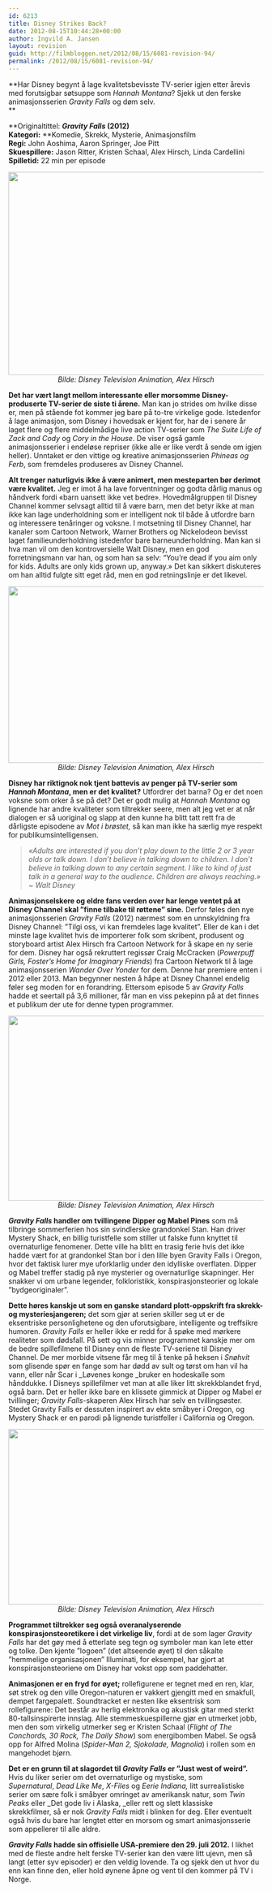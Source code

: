 ```yaml
---
id: 6213
title: Disney Strikes Back?
date: 2012-08-15T10:44:28+00:00
author: Ingvild A. Jansen
layout: revision
guid: http://filmbloggen.net/2012/08/15/6081-revision-94/
permalink: /2012/08/15/6081-revision-94/
---
```

**Har Disney begynt å lage kvalitetsbevisste TV-serier igjen etter årevis med forutsigbar søtsuppe som _Hannah Montana_? Sjekk ut den ferske animasjonsserien _Gravity Falls_ og døm selv.  
** 

 **Originaltittel: **_Gravity Falls_ (2012)  
**Kategori:**** **Komedie, Skrekk, Mysterie, Animasjonsfilm  
**Regi:** John Aoshima, Aaron Springer, Joe Pitt  
**Skuespillere:** Jason Ritter, Kristen Schaal, Alex Hirsch, Linda Cardellini  
**Spilletid:** 22 min per episode

<p style="text-align: center">
  <img class="size-full wp-image-6089 aligncenter" src="http://filmbloggen.net/wp-content/uploads//2012/08/disney-gravity-falls-01.jpg" alt="" width="600" height="400" /> <em>Bilde: Disney Television Animation, Alex Hirsch</em>
</p>

**Det har vært langt mellom interessante eller morsomme Disney-produserte TV-serier de siste ti årene.** Man kan jo strides om hvilke disse er, men på stående fot kommer jeg bare på to-tre virkelige gode. Istedenfor å lage animasjon, som Disney i hovedsak er kjent for, har de i senere år laget flere og flere middelmådige live action TV-serier som _The Suite Life of Zack and Cody_ og _Cory in the House_. De viser også gamle animasjonsserier i endeløse repriser (ikke alle er like verdt å sende om igjen heller). Unntaket er den vittige og kreative animasjonsserien _Phineas og Ferb_, som fremdeles produseres av Disney Channel.

**Alt trenger naturligvis ikke å være animert, men mesteparten bør derimot være kvalitet.** Jeg er imot å ha lave forventninger og godta dårlig manus og håndverk fordi &laquo;barn uansett ikke vet bedre&raquo;. Hovedmålgruppen til Disney Channel kommer selvsagt alltid til å være barn, men det betyr ikke at man ikke kan lage underholdning som er intelligent nok til både å utfordre barn og interessere tenåringer og voksne. I motsetning til Disney Channel, har kanaler som Cartoon Network, Warner Brothers og Nickelodeon bevisst laget familieunderholdning istedenfor bare barneunderholdning. Man kan si hva man vil om den kontroversielle Walt Disney, men en god forretningsmann var han, og som han sa selv: “You’re dead if you aim only for kids. Adults are only kids grown up, anyway.&raquo; Det kan sikkert diskuteres om han alltid fulgte sitt eget råd, men en god retningslinje er det likevel.

<p style="text-align: center">
  <a href="http://filmbloggen.net/?attachment_id=6107" rel="attachment wp-att-6107"><img class="aligncenter size-large wp-image-6107" src="http://filmbloggen.net/wp-content/uploads//2012/08/Nessie1-620x348.jpg" alt="" width="620" height="348" /></a><em>Bilde: Disney Television Animation, Alex Hirsch</em>
</p>

**Disney har riktignok nok tjent bøttevis av penger på TV-serier som _Hannah Montana_, men er det kvalitet?** Utfordrer det barna? Og er det noen voksne som orker å se på det? Det er godt mulig at _Hannah Montana_ og lignende har andre kvaliteter som tiltrekker seere, men alt jeg vet er at når dialogen er så uoriginal og slapp at den kunne ha blitt tatt rett fra de dårligste episodene av _Mot i brøstet,_ så kan man ikke ha særlig mye respekt for publikumsintelligensen.

> _&laquo;Adults are interested if you don&#8217;t play down to the little 2 or 3 year olds or talk down. I don&#8217;t believe in talking down to children. I don&#8217;t believe in talking down to any certain segment. I like to kind of just talk in a general way to the audience. Children are always reaching.&raquo; ~ Walt Disney_

**Animasjonselskere og eldre fans verden over har lenge ventet på at Disney Channel skal ”finne tilbake til røttene” sine.** Derfor føles den nye animasjonsserien _Gravity Falls_ (2012) nærmest som en unnskyldning fra Disney Channel: ”Tilgi oss, vi kan fremdeles lage kvalitet”. Eller de kan i det minste lage kvalitet hvis de importerer folk som skribent, produsent og storyboard artist Alex Hirsch fra Cartoon Network for å skape en ny serie for dem. Disney har også rekruttert regissør Craig McCracken (_Powerpuff Girls, Foster’s Home for Imaginary Friends_) fra Cartoon Network til å lage animasjonsserien _Wander Over Yonder_ for dem. Denne har premiere enten i 2012 eller 2013. Man begynner nesten å håpe at Disney Channel endelig føler seg moden for en forandring. Ettersom episode 5 av _Gravity Falls_ hadde et seertall på 3,6 millioner, får man en viss pekepinn på at det finnes et publikum der ute for denne typen programmer.

<p style="text-align: center">
  <a href="http://filmbloggen.net/?attachment_id=6085" rel="attachment wp-att-6085"><img class="aligncenter size-large wp-image-6085" src="http://filmbloggen.net/wp-content/uploads//2012/08/Main_characters_of_Gravity_Falls-620x364.jpg" alt="" width="620" height="364" /></a><em>Bilde: Disney Television Animation, Alex Hirsch</em>
</p>

**_Gravity Falls_ handler om tvillingene Dipper og Mabel Pines** som må tilbringe sommerferien hos sin svindlerske grandonkel Stan. Han driver Mystery Shack, en billig turistfelle som stiller ut falske funn knyttet til overnaturlige fenomener. Dette ville ha blitt en trasig ferie hvis det ikke hadde vært for at grandonkel Stan bor i den lille byen Gravity Falls i Oregon, hvor det faktisk lurer mye uforklarlig under den idylliske overflaten. Dipper og Mabel treffer stadig på nye mysterier og overnaturlige skapninger. Her snakker vi om urbane legender, folkloristikk, konspirasjonsteorier og lokale ”bydgeoriginaler”.

**Dette høres kanskje ut som en ganske standard plott-oppskrift fra skrekk- og mysteriesjangeren;** det som gjør at serien skiller seg ut er de eksentriske personlighetene og den uforutsigbare, intelligente og treffsikre humoren. _Gravity Falls_ er heller ikke er redd for å spøke med mørkere realiteter som dødsfall. På sett og vis minner programmet kanskje mer om de bedre spillefilmene til Disney enn de fleste TV-seriene til Disney Channel. De mer morbide vitsene får meg til å tenke på heksen i _Snøhvit_ som glisende spør en fange som har dødd av sult og tørst om han vil ha vann, eller når Scar i _Løvenes konge _bruker en hodeskalle som hånddukke. I Disneys spillefilmer vet man at alle liker litt skrekkblandet fryd, også barn. Det er heller ikke bare en klissete gimmick at Dipper og Mabel er tvillinger; _Gravity Falls_-skaperen Alex Hirsch har selv en tvillingsøster. Stedet Gravity Falls er dessuten inspirert av ekte småbyer i Oregon, og Mystery Shack er en parodi på lignende turistfeller i California og Oregon.

<p style="text-align: center">
  <a href="http://filmbloggen.net/?attachment_id=6104" rel="attachment wp-att-6104"><img class="aligncenter size-large wp-image-6104" src="http://filmbloggen.net/wp-content/uploads//2012/08/Illuminati4-620x346.jpg" alt="" width="620" height="346" /></a><em>Bilde: Disney Television Animation, Alex Hirsch</em>
</p>

<p style="text-align: left">
  <strong>Programmet tiltrekker seg også overanalyserende konspirasjonsteoretikere i det virkelige liv</strong>, fordi at de som lager <em>Gravity Falls</em> har det gøy med å etterlate seg tegn og symboler man kan lete etter og tolke. Den kjente ”logoen” (det altseende øyet) til den såkalte ”hemmelige organisasjonen” Illuminati, for eksempel, har gjort at konspirasjonsteoriene om Disney har vokst opp som paddehatter.
</p>

**Animasjonen er en fryd for øyet;** rollefigurene er tegnet med en ren, klar, søt strek og den ville Oregon-naturen er vakkert gjengitt med en smakfull, dempet fargepalett. Soundtracket er nesten like eksentrisk som rollefigurene: Det består av herlig elektronika og akustisk gitar med sterkt 80-tallsinspirerte innslag. Alle stemmeskuespillerne gjør en utmerket jobb, men den som virkelig utmerker seg er Kristen Schaal (_Flight of The Conchords, 30_ _Rock, The Daily Show_) som energibomben Mabel. Se også opp for Alfred Molina (_Spider-Man 2, Sjokolade, Magnolia_) i rollen som en mangehodet bjørn.

<p style="text-align: left">
  <div class="video-shortcode">
  </div>
</p>

**Det er en grunn til at slagordet til _Gravity Falls_ er ”Just west of weird”.** Hvis du liker serier om det overnaturlige og mystiske, som _Supernatural_, _Dead Like Me_, _X-Files_ og _Eerie Indiana,_ litt surrealistiske serier om sære folk i småbyer omringet av amerikansk natur, som _Twin Peaks_ eller _Det gode liv i Alaska, _eller rett og slett klassiske skrekkfilmer, så er nok _Gravity Falls_ midt i blinken for deg. Eller eventuelt også hvis du bare har lengtet etter en morsom og smart animasjonsserie som appellerer til alle aldre.

**_Gravity Falls_ hadde sin offisielle USA-premiere den 29. juli 2012.** I likhet med de fleste andre helt ferske TV-serier kan den være litt ujevn, men så langt (etter syv episoder) er den veldig lovende. Ta og sjekk den ut hvor du enn kan finne den, eller hold øynene åpne og vent til den kommer på TV i Norge.